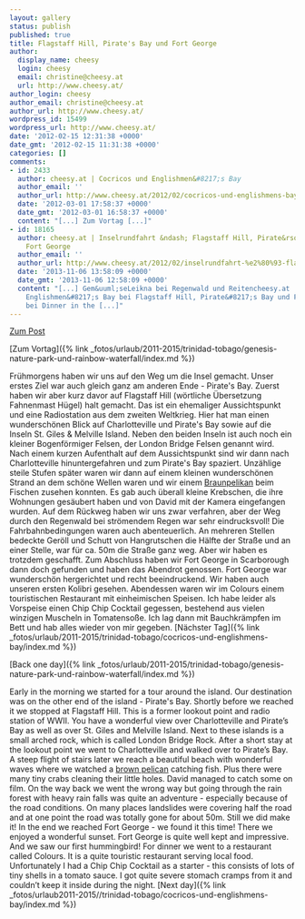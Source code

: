 ```yaml
---
layout: gallery
status: publish
published: true
title: Flagstaff Hill, Pirate's Bay und Fort George
author:
  display_name: cheesy
  login: cheesy
  email: christine@cheesy.at
  url: http://www.cheesy.at/
author_login: cheesy
author_email: christine@cheesy.at
author_url: http://www.cheesy.at/
wordpress_id: 15499
wordpress_url: http://www.cheesy.at/
date: '2012-02-15 12:31:38 +0000'
date_gmt: '2012-02-15 11:31:38 +0000'
categories: []
comments:
- id: 2433
  author: cheesy.at | Cocricos und Englishmen&#8217;s Bay
  author_email: ''
  author_url: http://www.cheesy.at/2012/02/cocricos-und-englishmens-bay/
  date: '2012-03-01 17:58:37 +0000'
  date_gmt: '2012-03-01 16:58:37 +0000'
  content: "[...] Zum Vortag [...]"
- id: 18165
  author: cheesy.at | Inselrundfahrt &ndash; Flagstaff Hill, Pirate&rsquo;s Bay und
    Fort George
  author_email: ''
  author_url: http://www.cheesy.at/2012/02/inselrundfahrt-%e2%80%93-flagstaff-hill-pirate%e2%80%99s-bay-und-fort-george/
  date: '2013-11-06 13:58:09 +0000'
  date_gmt: '2013-11-06 12:58:09 +0000'
  content: "[...] Gem&uuml;seLeikna bei Regenwald und Reitencheesy.at | Cocricos und
    Englishmen&#8217;s Bay bei Flagstaff Hill, Pirate&#8217;s Bay und Fort GeorgeMike
    bei Dinner in the [...]"
---
```


[Zum Post](http://www.cheesy.at/2012/02/inselrundfahrt-%E2%80%93-flagstaff-hill-pirate%E2%80%99s-bay-und-fort-george/
)
<!--:de-->[Zum Vortag]({% link _fotos/urlaub/2011-2015/trinidad-tobago/genesis-nature-park-und-rainbow-waterfall/index.md %})
Frühmorgens haben wir uns auf den Weg um die Insel gemacht. Unser erstes Ziel war auch gleich ganz am anderen Ende - Pirate's Bay. Zuerst haben wir aber kurz davor auf Flagstaff Hill (wörtliche Übersetzung Fahnenmast Hügel) halt gemacht. Das ist ein ehemaliger Aussichtspunkt und eine Radiostation aus dem zweiten Weltkrieg. Hier hat man einen wunderschönen Blick auf Charlotteville und Pirate's Bay sowie auf die Inseln St. Giles & Melville Island. Neben den beiden Inseln ist auch noch ein kleiner Bogenförmiger Felsen, der London Bridge Felsen genannt wird.
Nach einem kurzen Aufenthalt auf dem Aussichtspunkt sind wir dann nach Charlotteville hinuntergefahren und zum Pirate's Bay spaziert. Unzählige steile Stufen später waren wir dann auf einem kleinen wunderschönen Strand an dem schöne Wellen waren und wir einem [Braunpelikan](http://de.wikipedia.org/wiki/Braunpelikan) beim Fischen zusehen konnten. Es gab auch überall kleine Krebschen, die ihre Wohnungen gesäubert haben und von David mit der Kamera eingefangen wurden.
Auf dem Rückweg haben wir uns zwar verfahren, aber der Weg durch den Regenwald bei strömendem Regen war sehr eindrucksvoll! Die Fahrbahnbedingungen waren auch abenteuerlich. An mehreren Stellen bedeckte Geröll und Schutt von Hangrutschen die Hälfte der Straße und an einer Stelle, war für ca. 50m die Straße ganz weg. Aber wir haben es trotzdem geschafft.
Zum Abschluss haben wir Fort George in Scarborough dann doch gefunden und haben das Abendrot genossen. Fort George war wunderschön hergerichtet und recht beeindruckend. Wir haben auch unseren ersten Kolibri gesehen.
Abendessen waren wir im Colours einem touristischen Restaurant mit einheimischen Speisen. Ich habe leider als Vorspeise einen Chip Chip Cocktail gegessen, bestehend aus vielen winzigen Muscheln in Tomatensoße. Ich lag dann mit Bauchkrämpfen im Bett und hab alles wieder von mir gegeben.
[Nächster Tag]({% link _fotos/urlaub/2011-2015/trinidad-tobago/cocricos-und-englishmens-bay/index.md %})
<!--:--><!--:en-->[Back one day]({% link _fotos/urlaub/2011-2015/trinidad-tobago/genesis-nature-park-und-rainbow-waterfall/index.md %})
Early in the morning we started for a tour around the island. Our destination was on the other end of the island - Pirate's Bay. Shortly before we reached it we stopped at Flagstaff Hill. This is a former lookout point and radio station of WWII. You have a wonderful view over Charlotteville and Pirate’s Bay as well as over St. Giles and Melville Island. Next to these islands is a small arched rock, which is called London Bridge Rock.
After a short stay at the lookout point we went to Charlotteville and walked over to Pirate’s Bay. A steep flight of stairs later we reach a beautiful beach with wonderful waves where we watched a [brown pelican](http://en.wikipedia.org/wiki/Brown_Pelican) catching fish. Plus there were many tiny crabs cleaning their little holes. David managed to catch some on film.
On the way back we went the wrong way but going through the rain forest with heavy rain falls was quite an adventure - especially because of the road conditions. On many places landslides were covering half the road and at one point the road was totally gone for about 50m. Still we did make it!
In the end we reached Fort George - we found it this time! There we enjoyed a wonderful sunset. Fort George is quite well kept and impressive. And we saw our first hummingbird!
For dinner we went to a restaurant called Colours. It is a quite touristic restaurant serving local food. Unfortunately I had a Chip Chip Cocktail as a starter - this consists of lots of tiny shells in a tomato sauce. I got quite severe stomach cramps from it and couldn’t keep it inside during the night.
[Next day]({% link _fotos/urlaub2011-2015//trinidad-tobago/cocricos-und-englishmens-bay/index.md %})
<!--:-->
